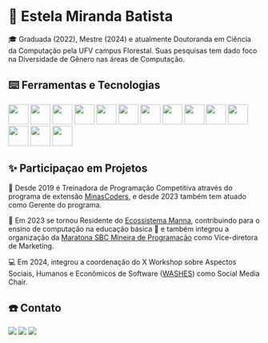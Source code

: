 # 🦄 Estela Miranda Batista

🎓 Graduada (2022), Mestre (2024) e atualmente Doutoranda em Ciência da Computação pela UFV campus Florestal. Suas pesquisas tem dado foco na Diversidade de Gênero nas áreas de Computação.


## ⌨️ Ferramentas e Tecnologias

<img src="https://cdn.jsdelivr.net/gh/devicons/devicon@latest/icons/python/python-original.svg" width="40" height="40"/>
<img src="https://cdn.jsdelivr.net/gh/devicons/devicon@latest/icons/c/c-original.svg" width="40" height="40"/>
<img src="https://cdn.jsdelivr.net/gh/devicons/devicon@latest/icons/cplusplus/cplusplus-original.svg" width="40" height="40"/>
<img src="https://cdn.jsdelivr.net/gh/devicons/devicon@latest/icons/html5/html5-original.svg" width="40" height="40"/>
<img src="https://cdn.jsdelivr.net/gh/devicons/devicon@latest/icons/css3/css3-original.svg" width="40" height="40"/>
<img src="https://cdn.jsdelivr.net/gh/devicons/devicon@latest/icons/flask/flask-original.svg" width="40" height="40"/>
<img src="https://cdn.jsdelivr.net/gh/devicons/devicon@latest/icons/godot/godot-original.svg" width="40" height="40"/>
<img src="https://cdn.jsdelivr.net/gh/devicons/devicon@latest/icons/github/github-original.svg" width="40" height="40"/>
<img src="https://cdn.jsdelivr.net/gh/devicons/devicon@latest/icons/vscode/vscode-original.svg" width="40" height="40"/>
<img src="https://cdn.jsdelivr.net/gh/devicons/devicon@latest/icons/jupyter/jupyter-original.svg" width="40" height="40"/>
<img src="https://cdn.jsdelivr.net/gh/devicons/devicon@latest/icons/trello/trello-original.svg" width="40" height="40"/>
<img src="https://cdn.jsdelivr.net/gh/devicons/devicon@latest/icons/gimp/gimp-original.svg" width="40" height="40"/>
<img src="https://cdn.jsdelivr.net/gh/devicons/devicon@latest/icons/canva/canva-original.svg" width="40" height="40"/>
<img src="https://cdn.jsdelivr.net/gh/devicons/devicon@latest/icons/illustrator/illustrator-plain.svg" width="40" height="40"/>

## ✨️ Participaçao em Projetos

💚 Desde 2019 é Treinadora de Programação Competitiva através do programa de extensão [MinasCoders](https://minascoders.caf.ufv.br/), e desde 2023 também tem atuado como Gerente do programa.

🚀 Em 2023 se tornou Residente do [Ecossistema Manna](https://manna.team/), contribuindo para o ensino de computação na educação básica 🎨 e também integrou a organização da [Maratona SBC Mineira de Programação](https://mineira.sbc.org.br/) como Vice-diretora de Marketing.

💻 Em 2024, integrou a coordenação do X Workshop sobre Aspectos Sociais, Humanos e Econômicos de Software ([WASHES](https://linktr.ee/washescommunity)) como Social Media Chair.


## ☎️ Contato

<a href="https://www.instagram.com/estela.pendragon/" target="_blank"><img loading="lazy" src="https://img.shields.io/badge/-Instagram-%23E4405F?style=for-the-badge&logo=instagram&logoColor=white" target="_blank"></a>
<a href = "mailto:contato@estelambatista@gmail.com"><img loading="lazy" src="https://img.shields.io/badge/Gmail-D14836?style=for-the-badge&logo=gmail&logoColor=white" target="_blank"></a>
<a href="https://www.linkedin.com/in/estelamirandabatista/" target="_blank"><img loading="lazy" src="https://img.shields.io/badge/-LinkedIn-%230077B5?style=for-the-badge&logo=linkedin&logoColor=white" target="_blank"></a>
